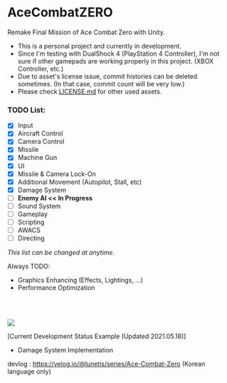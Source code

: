 # AceCombatZERO
Remake Final Mission of Ace Combat Zero with Unity.

* This is a personal project and currently in development.
* Since I'm testing with DualShock 4 (PlayStation 4 Controller), I'm not sure if other gamepads are working properly in this project. (XBOX Controller, etc.)
* Due to asset's license issue, commit histories can be deleted sometimes. (In that case, commit count will be very low.)
* Please check [LICENSE.md](https://github.com/lunetis/AceCombatZERO/blob/main/LICENSE.md) for other used assets.

### TODO List:
- [x] Input
- [x] Aircraft Control
- [x] Camera Control
- [x] Missile
- [x] Machine Gun
- [x] UI
- [x] Missile & Camera Lock-On
- [x] Additional Movement (Autopilot, Stall, etc)
- [x] Damage System
- [ ] **Enemy AI << In Progress**
- [ ] Sound System
- [ ] Gameplay
- [ ] Scripting
- [ ] AWACS
- [ ] Directing

*This list can be changed at anytime.*

Always TODO:
- Graphics Enhancing (Effects, Lightings, ...)
- Performance Optimization

<br>
<br>

![](https://github.com/lunetis/AceCombatZERO/blob/main/0518.gif)

[Current Development Status Example (Updated 2021.05.18)]
- Damage System Implementation

devlog : https://velog.io/@lunetis/series/Ace-Combat-Zero (Korean language only)
